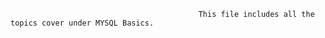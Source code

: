                                               This file includes all the topics cover under MYSQL Basics.

